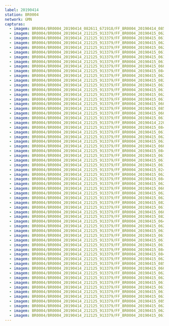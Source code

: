```yaml
---
label: 20190414
station: BR0004
network: GMN
capturas:
  - imagem: BR0004/BR0004_20190414_082611_671918/FF_BR0004_20190414_085507_721_0036096.fits_maxpixel.jpg
  - imagem: BR0004/BR0004_20190414_212125_913379/FF_BR0004_20190415_062011_122_0593664.fits_maxpixel.jpg
  - imagem: BR0004/BR0004_20190414_212125_913379/FF_BR0004_20190415_061515_654_0588544.fits_maxpixel.jpg
  - imagem: BR0004/BR0004_20190414_212125_913379/FF_BR0004_20190415_062246_832_0596480.fits_maxpixel.jpg
  - imagem: BR0004/BR0004_20190414_212125_913379/FF_BR0004_20190415_062134_372_0595200.fits_maxpixel.jpg
  - imagem: BR0004/BR0004_20190414_212125_913379/FF_BR0004_20190415_061237_142_0585728.fits_maxpixel.jpg
  - imagem: BR0004/BR0004_20190414_212125_913379/FF_BR0004_20190415_061753_953_0591360.fits_maxpixel.jpg
  - imagem: BR0004/BR0004_20190414_212125_913379/FF_BR0004_20190415_061856_490_0592384.fits_maxpixel.jpg
  - imagem: BR0004/BR0004_20190414_212125_913379/FF_BR0004_20190415_060416_372_0577536.fits_maxpixel.jpg
  - imagem: BR0004/BR0004_20190414_212125_913379/FF_BR0004_20190415_084056_818_0741120.fits_maxpixel.jpg
  - imagem: BR0004/BR0004_20190414_212125_913379/FF_BR0004_20190415_062215_353_0595968.fits_maxpixel.jpg
  - imagem: BR0004/BR0004_20190414_212125_913379/FF_BR0004_20190415_082213_579_0721408.fits_maxpixel.jpg
  - imagem: BR0004/BR0004_20190414_212125_913379/FF_BR0004_20190415_063412_984_0608256.fits_maxpixel.jpg
  - imagem: BR0004/BR0004_20190414_212125_913379/FF_BR0004_20190415_061711_549_0590592.fits_maxpixel.jpg
  - imagem: BR0004/BR0004_20190414_212125_913379/FF_BR0004_20190415_062453_761_0598528.fits_maxpixel.jpg
  - imagem: BR0004/BR0004_20190414_212125_913379/FF_BR0004_20190415_061701_306_0590336.fits_maxpixel.jpg
  - imagem: BR0004/BR0004_20190414_212125_913379/FF_BR0004_20190415_060324_764_0576512.fits_maxpixel.jpg
  - imagem: BR0004/BR0004_20190414_212125_913379/FF_BR0004_20190415_085034_857_0750848.fits_maxpixel.jpg
  - imagem: BR0004/BR0004_20190414_212125_913379/FF_BR0004_20190415_060447_480_0578048.fits_maxpixel.jpg
  - imagem: BR0004/BR0004_20190414_212125_913379/FF_BR0004_20190415_061433_863_0587776.fits_maxpixel.jpg
  - imagem: BR0004/BR0004_20190414_212125_913379/FF_BR0004_20190414_220253_091_0042496.fits_maxpixel.jpg
  - imagem: BR0004/BR0004_20190414_212125_913379/FF_BR0004_20190415_084119_168_0741376.fits_maxpixel.jpg
  - imagem: BR0004/BR0004_20190414_212125_913379/FF_BR0004_20190415_061638_906_0590080.fits_maxpixel.jpg
  - imagem: BR0004/BR0004_20190414_212125_913379/FF_BR0004_20190415_062917_610_0603136.fits_maxpixel.jpg
  - imagem: BR0004/BR0004_20190414_212125_913379/FF_BR0004_20190415_063012_652_0604160.fits_maxpixel.jpg
  - imagem: BR0004/BR0004_20190414_212125_913379/FF_BR0004_20190415_060335_183_0576768.fits_maxpixel.jpg
  - imagem: BR0004/BR0004_20190414_212125_913379/FF_BR0004_20190415_084605_077_0746240.fits_maxpixel.jpg
  - imagem: BR0004/BR0004_20190414_212125_913379/FF_BR0004_20190415_061318_846_0586496.fits_maxpixel.jpg
  - imagem: BR0004/BR0004_20190414_212125_913379/FF_BR0004_20190415_061628_444_0589824.fits_maxpixel.jpg
  - imagem: BR0004/BR0004_20190414_212125_913379/FF_BR0004_20190415_061350_282_0587008.fits_maxpixel.jpg
  - imagem: BR0004/BR0004_20190414_212125_913379/FF_BR0004_20190415_024957_424_0362496.fits_maxpixel.jpg
  - imagem: BR0004/BR0004_20190414_212125_913379/FF_BR0004_20190415_062316_934_0596992.fits_maxpixel.jpg
  - imagem: BR0004/BR0004_20190414_212125_913379/FF_BR0004_20190415_084129_910_0741632.fits_maxpixel.jpg
  - imagem: BR0004/BR0004_20190414_212125_913379/FF_BR0004_20190415_062348_705_0597504.fits_maxpixel.jpg
  - imagem: BR0004/BR0004_20190414_212125_913379/FF_BR0004_20190415_060518_734_0578560.fits_maxpixel.jpg
  - imagem: BR0004/BR0004_20190414_212125_913379/FF_BR0004_20190415_062751_442_0601600.fits_maxpixel.jpg
  - imagem: BR0004/BR0004_20190414_212125_913379/FF_BR0004_20190415_062102_429_0594688.fits_maxpixel.jpg
  - imagem: BR0004/BR0004_20190414_212125_913379/FF_BR0004_20190415_082257_059_0722176.fits_maxpixel.jpg
  - imagem: BR0004/BR0004_20190414_212125_913379/FF_BR0004_20190415_061308_270_0586240.fits_maxpixel.jpg
  - imagem: BR0004/BR0004_20190414_212125_913379/FF_BR0004_20190415_060608_727_0579072.fits_maxpixel.jpg
  - imagem: BR0004/BR0004_20190414_212125_913379/FF_BR0004_20190415_082235_015_0721920.fits_maxpixel.jpg
  - imagem: BR0004/BR0004_20190414_212125_913379/FF_BR0004_20190415_064107_424_0615680.fits_maxpixel.jpg
  - imagem: BR0004/BR0004_20190414_212125_913379/FF_BR0004_20190415_062432_048_0598272.fits_maxpixel.jpg
  - imagem: BR0004/BR0004_20190414_212125_913379/FF_BR0004_20190415_063341_445_0607744.fits_maxpixel.jpg
  - imagem: BR0004/BR0004_20190414_212125_913379/FF_BR0004_20190415_061907_082_0592640.fits_maxpixel.jpg
  - imagem: BR0004/BR0004_20190414_212125_913379/FF_BR0004_20190415_061939_089_0593152.fits_maxpixel.jpg
  - imagem: BR0004/BR0004_20190414_212125_913379/FF_BR0004_20190415_061113_243_0584192.fits_maxpixel.jpg
  - imagem: BR0004/BR0004_20190414_212125_913379/FF_BR0004_20190415_084554_275_0745984.fits_maxpixel.jpg
  - imagem: BR0004/BR0004_20190414_212125_913379/FF_BR0004_20190415_084141_167_0741888.fits_maxpixel.jpg
  - imagem: BR0004/BR0004_20190414_212125_913379/FF_BR0004_20190415_062021_484_0593920.fits_maxpixel.jpg
  - imagem: BR0004/BR0004_20190414_212125_913379/FF_BR0004_20190415_085046_248_0751104.fits_maxpixel.jpg
  - imagem: BR0004/BR0004_20190414_212125_913379/FF_BR0004_20190415_060529_518_0578816.fits_maxpixel.jpg
  - imagem: BR0004/BR0004_20190414_212125_913379/FF_BR0004_20190415_062906_818_0602880.fits_maxpixel.jpg
  - imagem: BR0004/BR0004_20190414_212125_913379/FF_BR0004_20190415_062204_757_0595712.fits_maxpixel.jpg
  - imagem: BR0004/BR0004_20190414_212125_913379/FF_BR0004_20190415_061144_100_0584704.fits_maxpixel.jpg
  - imagem: BR0004/BR0004_20190414_212125_913379/FF_BR0004_20190415_061423_102_0587520.fits_maxpixel.jpg
  - imagem: BR0004/BR0004_20190414_212125_913379/FF_BR0004_20190415_061205_038_0585216.fits_maxpixel.jpg
  - imagem: BR0004/BR0004_20190414_212125_913379/FF_BR0004_20190415_063102_762_0604928.fits_maxpixel.jpg
  - imagem: BR0004/BR0004_20190414_212125_913379/FF_BR0004_20190415_085057_269_0751360.fits_maxpixel.jpg
  - imagem: BR0004/BR0004_20190414_212125_913379/FF_BR0004_20190415_062052_117_0594432.fits_maxpixel.jpg
  - imagem: BR0004/BR0004_20190414_212125_913379/FF_BR0004_20190415_062504_997_0598784.fits_maxpixel.jpg
  - imagem: BR0004/BR0004_20190414_212125_913379/FF_BR0004_20190415_061557_216_0589312.fits_maxpixel.jpg
---
```

